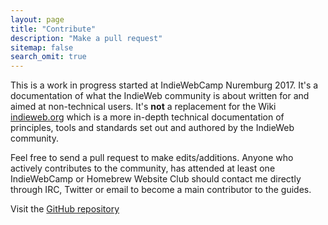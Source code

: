 ```yaml
---
layout: page
title: "Contribute"
description: "Make a pull request"
sitemap: false
search_omit: true
---  
```


This is a work in progress started at IndieWebCamp Nuremburg 2017. It's a documentation of what the IndieWeb community is about written for and aimed at non-technical users. It's **not** a replacement for the Wiki [indieweb.org](https://indieweb.org/) which is a more in-depth technical documentation of principles, tools and standards set out and authored by the IndieWeb community.

Feel free to send a pull request to make edits/additions. Anyone who actively contributes to the community, has attended at least one IndieWebCamp or Homebrew Website Club should contact me directly through IRC, Twitter or email to become a main contributor to the guides.

Visit the [GitHub repository](https://github.com/calumryan/indieweb)
